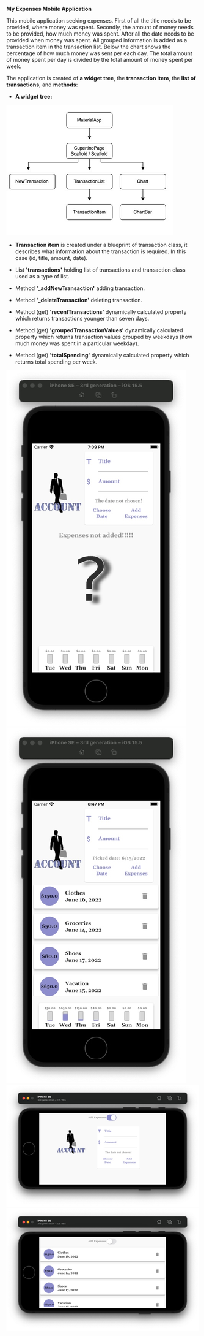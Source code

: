 **My Expenses Mobile Application**

This mobile application seeking expenses. 
First of all the title needs to be provided, where money was spent. 
Secondly, the amount of money needs to be provided, how much money was spent.
After all the date needs to be provided when money was spent. All grouped information is added as a transaction item in the transaction list. Below the chart shows the percentage of how much money was sent per each day. The total amount of money spent per day is divided by the total amount of money spent per week.

The application is created of **a widget tree**, the **transaction item**, the **list of transactions**, and **methods**:

- **A widget tree:**



![](https://github.com/CodingFlutter/my_expenses/blob/main/assets/images/myexpensesWidgetTree.jpeg/)


- **Transaction item** is created under a blueprint of transaction class, it describes what information about the transaction is required. In this case (id, title, amount, date).

- List **'transactions'** holding list of transactions and transaction class used as a type of list.

- Method **'_addNewTransaction'** adding transaction.

- Method **'_deleteTransaction'** deleting transaction.

- Method (get) **'recentTransactions'** dynamically calculated property which returns transactions younger than seven days.

- Method (get) **'groupedTransactionValues'** dynamically calculated property which returns transaction values grouped by weekdays (how much money was spent in a  particular weekday).

- Method (get) **'totalSpending'** dynamically calculated property which returns total spending per week.  














![](https://github.com/CodingFlutter/my_expenses/blob/main/assets/images/myexpenses1.jpeg)
![](https://github.com/CodingFlutter/my_expenses/blob/main/assets/images/myexpenses2.jpeg)
![](https://github.com/CodingFlutter/my_expenses/blob/main/assets/images/myexpenses3.jpeg)
![](https://github.com/CodingFlutter/my_expenses/blob/main/assets/images/myexpenses4.jpeg)



